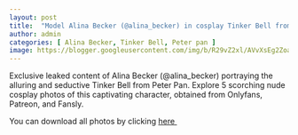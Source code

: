 ```yaml
---
layout: post
title:  "Model Alina Becker (@alina_becker) in cosplay Tinker Bell from Peter Pan - 5 leaked photos from Onlyfans, Patreon, and Fansly"
author: admin
categories: [ Alina Becker, Tinker Bell, Peter pan ]
image: https://blogger.googleusercontent.com/img/b/R29vZ2xl/AVvXsEg2ZoafaL3lUeH7a622ldez5Nm__BJsWp6CVQp4Xhii1tOZe-4s2XuJnA1Fi96u2YUT4G7MuLYuoc6-9j30dSPaqdPG0eZlWZm1F6R_JaRRM3z3Bg-WGpy0QDjKt688Mvk7PoSEpSJ4tLVGOmOO2w40wHA3qmR3z1cUhtcV2zhGRFyp2cNfDdMUa7h1YEMl/s1600/1.webp
---
```


Exclusive leaked content of Alina Becker (@alina_becker) portraying the alluring and seductive Tinker Bell from Peter Pan. Explore 5 scorching nude cosplay photos of this captivating character, obtained from Onlyfans, Patreon, and Fansly.

<p>You can download all photos by clicking <a href="http://ouo.io/qs/OzRuKBTK?s=https://www.mediafire.com/file/ridlwiofyn5lrvq/Model_Alina_Becker_%2528%2540alina_becker%2529_in_cosplay_Tinker_Bell_from_Peter_Pan_-_5_l.rar/file">here&nbsp;</a></p>

<div class="separator" style="clear: both;"><a href="https://blogger.googleusercontent.com/img/b/R29vZ2xl/AVvXsEg2ZoafaL3lUeH7a622ldez5Nm__BJsWp6CVQp4Xhii1tOZe-4s2XuJnA1Fi96u2YUT4G7MuLYuoc6-9j30dSPaqdPG0eZlWZm1F6R_JaRRM3z3Bg-WGpy0QDjKt688Mvk7PoSEpSJ4tLVGOmOO2w40wHA3qmR3z1cUhtcV2zhGRFyp2cNfDdMUa7h1YEMl/s1600/1.webp" style="display: block; padding: 1em 0; text-align: center; "><img alt="" border="0" data-original-height="1600" data-original-width="1280" src="https://blogger.googleusercontent.com/img/b/R29vZ2xl/AVvXsEg2ZoafaL3lUeH7a622ldez5Nm__BJsWp6CVQp4Xhii1tOZe-4s2XuJnA1Fi96u2YUT4G7MuLYuoc6-9j30dSPaqdPG0eZlWZm1F6R_JaRRM3z3Bg-WGpy0QDjKt688Mvk7PoSEpSJ4tLVGOmOO2w40wHA3qmR3z1cUhtcV2zhGRFyp2cNfDdMUa7h1YEMl/s1600/1.webp"/></a></div><div class="separator" style="clear: both;"><a href="https://blogger.googleusercontent.com/img/b/R29vZ2xl/AVvXsEgGoqONcOYN9YrQFFNPA-3N2L0aAZg-3iHb05gnS7bBYOO6QuQBAuI3YfkMastIctug38VF14J9ZilEG8UB9MfhChJ2Et6vxPO_gQb0MvzPwRuPLSJOl8u4rGgnMyZPYJjZDJLB-rt_kQCanyqEAnrWYf_6eRUKe2qniXFIPX3njGyojBPpqpsWQNV_AOQm/s1600/2.webp" style="display: block; padding: 1em 0; text-align: center; "><img alt="" border="0" data-original-height="1600" data-original-width="1280" src="https://blogger.googleusercontent.com/img/b/R29vZ2xl/AVvXsEgGoqONcOYN9YrQFFNPA-3N2L0aAZg-3iHb05gnS7bBYOO6QuQBAuI3YfkMastIctug38VF14J9ZilEG8UB9MfhChJ2Et6vxPO_gQb0MvzPwRuPLSJOl8u4rGgnMyZPYJjZDJLB-rt_kQCanyqEAnrWYf_6eRUKe2qniXFIPX3njGyojBPpqpsWQNV_AOQm/s1600/2.webp"/></a></div><div class="separator" style="clear: both;"><a href="https://blogger.googleusercontent.com/img/b/R29vZ2xl/AVvXsEjQ0Wm3r0Hm_NBTkinbPx-Goa0AIWV4ZOay9rjWV747BTty8d0NALNa4ehMGb0yDrAyjeD_pgo-TbhsYMZxLt3LEXexM2uSBEUQVMJ-OF62MNogGLrp8F1TqE0mA5Tl5-pnMAn216PvmY4_NGXthV3hA-4B_EgdRs8-wZYuaAonB7o3uVWiKzmHSmazDxda/s1600/3.webp" style="display: block; padding: 1em 0; text-align: center; "><img alt="" border="0" data-original-height="1600" data-original-width="1280" src="https://blogger.googleusercontent.com/img/b/R29vZ2xl/AVvXsEjQ0Wm3r0Hm_NBTkinbPx-Goa0AIWV4ZOay9rjWV747BTty8d0NALNa4ehMGb0yDrAyjeD_pgo-TbhsYMZxLt3LEXexM2uSBEUQVMJ-OF62MNogGLrp8F1TqE0mA5Tl5-pnMAn216PvmY4_NGXthV3hA-4B_EgdRs8-wZYuaAonB7o3uVWiKzmHSmazDxda/s1600/3.webp"/></a></div><div class="separator" style="clear: both;"><a href="https://blogger.googleusercontent.com/img/b/R29vZ2xl/AVvXsEiy00SwyFBzDstLAk8Pl44rsviJggea-y6Fb1Kex8EngMh3io9rSWMRkd_go8yGnOiYW3YTSqUsEdrDy3GpydWSyz7vwCLpE1X12uOVLMrxhyluAq2gXOmubhCwfcWUdAUSK34qJ1RA0JDxOatMVNq0kfvR-8CBhmVo60RBzfSzqIM5eW6iN95YyuSJvOtY/s1600/4.webp" style="display: block; padding: 1em 0; text-align: center; "><img alt="" border="0" data-original-height="1600" data-original-width="1280" src="https://blogger.googleusercontent.com/img/b/R29vZ2xl/AVvXsEiy00SwyFBzDstLAk8Pl44rsviJggea-y6Fb1Kex8EngMh3io9rSWMRkd_go8yGnOiYW3YTSqUsEdrDy3GpydWSyz7vwCLpE1X12uOVLMrxhyluAq2gXOmubhCwfcWUdAUSK34qJ1RA0JDxOatMVNq0kfvR-8CBhmVo60RBzfSzqIM5eW6iN95YyuSJvOtY/s1600/4.webp"/></a></div><div class="separator" style="clear: both;"><a href="https://blogger.googleusercontent.com/img/b/R29vZ2xl/AVvXsEjbcsWxT-bw9SeObRxhsPnvnNczTEb5tzD2dHjQBzzJFVL_KaPSpEp0I5NlP_pTo_w63GIr2M5SBOwq_hvCe1jgyKr7JVoVcoGBJ53HUvs1EF3KS1qRocClp3iMRjkL_4lri3lCc_c1BaxhG5_rWhs-BSqBicb21b8TqmpQ__AiwOCVAOTvo85qrraynpst/s1600/5.webp" style="display: block; padding: 1em 0; text-align: center; "><img alt="" border="0" data-original-height="2276" data-original-width="1280" src="https://blogger.googleusercontent.com/img/b/R29vZ2xl/AVvXsEjbcsWxT-bw9SeObRxhsPnvnNczTEb5tzD2dHjQBzzJFVL_KaPSpEp0I5NlP_pTo_w63GIr2M5SBOwq_hvCe1jgyKr7JVoVcoGBJ53HUvs1EF3KS1qRocClp3iMRjkL_4lri3lCc_c1BaxhG5_rWhs-BSqBicb21b8TqmpQ__AiwOCVAOTvo85qrraynpst/s1600/5.webp"/></a></div>